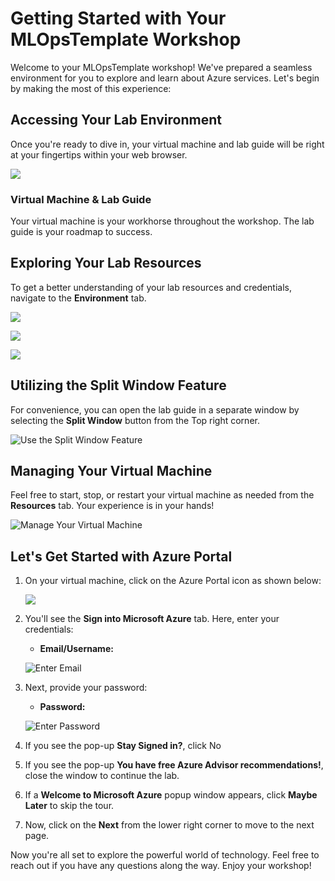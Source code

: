 # **Getting Started with Your MLOpsTemplate Workshop**
 
Welcome to your MLOpsTemplate workshop! We've prepared a seamless environment for you to explore and learn about Azure services. Let's begin by making the most of this experience:
 
## **Accessing Your Lab Environment**
 
Once you're ready to dive in, your virtual machine and lab guide will be right at your fingertips within your web browser.

   ![](./media/ml(2).png)

### **Virtual Machine & Lab Guide**
 
Your virtual machine is your workhorse throughout the workshop. The lab guide is your roadmap to success.
 
## **Exploring Your Lab Resources**
 
To get a better understanding of your lab resources and credentials, navigate to the **Environment** tab.

   ![](./media/ml(4).png)
   
   ![](./media/ml(5).png)
   
   ![](./media/ml(1).png)
 
## **Utilizing the Split Window Feature**
 
For convenience, you can open the lab guide in a separate window by selecting the **Split Window** button from the Top right corner.
 
![Use the Split Window Feature](../Images/spl.png)
 
## **Managing Your Virtual Machine**
 
Feel free to start, stop, or restart your virtual machine as needed from the **Resources** tab. Your experience is in your hands!
 
![Manage Your Virtual Machine](../Images/res.png)
 
## **Let's Get Started with Azure Portal**
 
1. On your virtual machine, click on the Azure Portal icon as shown below:
 
    ![](./media/ml(3).png)
 
2. You'll see the **Sign into Microsoft Azure** tab. Here, enter your credentials:
 
   - **Email/Username:** <inject key="AzureAdUserEmail"></inject>
 
    ![](./media/image7.png "Enter Email")
 
3. Next, provide your password:
 
   - **Password:** <inject key="AzureAdUserPassword"></inject>
 
    ![](./media/MFA.png "Enter Password")
 
4. If you see the pop-up **Stay Signed in?**, click No

5. If you see the pop-up **You have free Azure Advisor recommendations!**, close the window to continue the lab.

6. If a **Welcome to Microsoft Azure** popup window appears, click **Maybe Later** to skip the tour.
   
7. Now, click on the **Next** from the lower right corner to move to the next page.
 
Now you're all set to explore the powerful world of technology. Feel free to reach out if you have any questions along the way. Enjoy your workshop!
